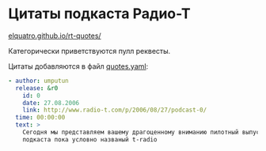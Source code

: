 # Цитаты подкаста Радио-Т
[elquatro.github.io/rt-quotes/](http://elquatro.github.io/rt-quotes/)

Категорически приветствуются пулл реквесты.

Цитаты добавляются в файл [quotes.yaml](https://github.com/elquatro/rt-quotes/blob/master/quotes.yaml):
```yaml
- author: umputun
  release: &r0
    id: 0
    date: 27.08.2006
    link: http://www.radio-t.com/p/2006/08/27/podcast-0/
  time: 00:00:00
  text: >
    Сегодня мы представляем вашему драгоценному вниманию пилотный выпуск нового
    подкаста пока условно названый t-radio
```
